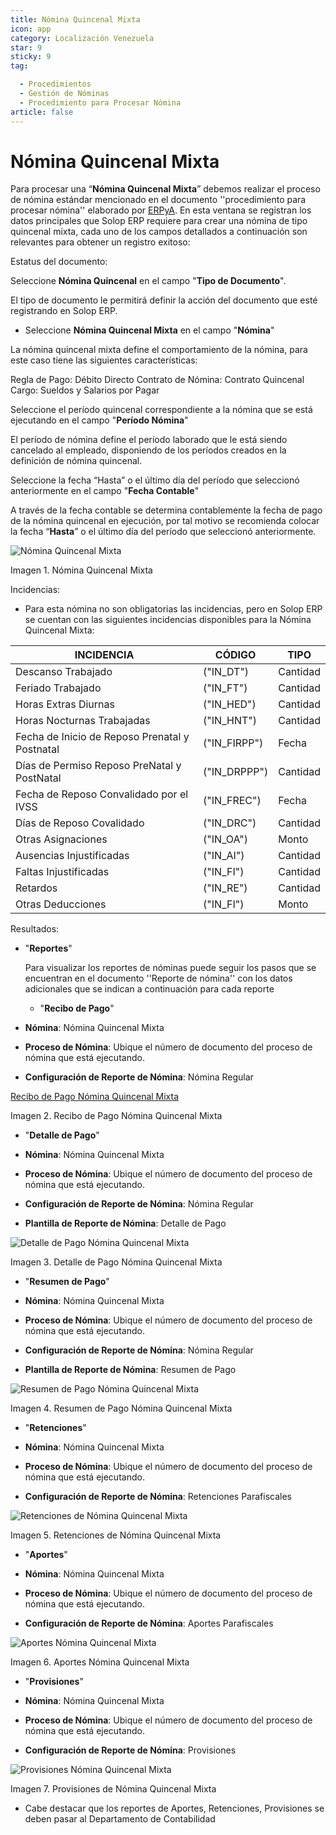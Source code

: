 ```yaml
---
title: Nómina Quincenal Mixta
icon: app
category: Localización Venezuela
star: 9
sticky: 9
tag:

  - Procedimientos
  - Gestión de Nóminas
  - Procedimiento para Procesar Nómina
article: false
---
```


**Nómina Quincenal Mixta**
==========================

Para procesar una “**Nómina Quincenal Mixta**” debemos realizar el proceso de nómina estándar mencionado en el documento ''procedimiento para procesar nómina'' elaborado por [ERPyA](http://erpya.com). En esta ventana se registran los datos principales que Solop ERP requiere para crear una nómina de tipo quincenal mixta, cada uno de los campos detallados a continuación son relevantes para obtener un registro exitoso:

Estatus del documento:

Seleccione **Nómina Quincenal** en el campo "**Tipo de Documento**".

El tipo de documento le permitirá definir la acción del documento que esté registrando en Solop ERP.

- Seleccione **Nómina Quincenal Mixta** en el campo "**Nómina**"

La nómina quincenal mixta define el comportamiento de la nómina, para este caso tiene las siguientes características:

Regla de Pago: Débito Directo
Contrato de Nómina: Contrato Quincenal
Cargo: Sueldos y Salarios por Pagar

Seleccione el período quincenal correspondiente a la nómina que se está ejecutando en el campo "**Período Nómina**"

El período de nómina define el período laborado que le está siendo cancelado al empleado, disponiendo de los períodos creados en la definición de nómina quincenal.

Seleccione la fecha “Hasta” o el último día del período que seleccionó anteriormente en el campo "**Fecha Contable**"

A través de la fecha contable se determina contablemente la fecha de pago de la nómina quincenal en ejecución, por tal motivo se recomienda colocar la fecha “**Hasta**” o el último día del período que seleccionó anteriormente.

![Nómina Quincenal Mixta](/assets/img/docs/lve/procedures/payroll/procedures-to-process-payroll/resources/quincenalmixta.png)

Imagen 1. Nómina Quincenal Mixta

Incidencias:

- Para esta nómina no son obligatorias las incidencias, pero en Solop ERP se cuentan con las siguientes incidencias disponibles para la Nómina Quincenal Mixta:

|                **INCIDENCIA**                          |      **CÓDIGO**      |    **TIPO**    |
|-------------------------------------------------------|-----------------------|----------------|
| Descanso Trabajado                                    |      ("IN_DT")        |    Cantidad    |
| Feriado Trabajado                                     |      ("IN_FT")        |    Cantidad    |
| Horas Extras Diurnas                                  |     ("IN_HED")       |    Cantidad    |
| Horas Nocturnas Trabajadas                            |     ("IN_HNT")       |    Cantidad    |
| Fecha de Inicio de Reposo Prenatal y Postnatal        |    ("IN_FIRPP")      |     Fecha      |
| Días de Permiso Reposo PreNatal y PostNatal           |    ("IN_DRPPP")      |    Cantidad    |
| Fecha de Reposo Convalidado por el IVSS               |     ("IN_FREC")      |     Fecha      |
| Días de Reposo Covalidado                             |     ("IN_DRC")       |    Cantidad    |
| Otras Asignaciones                                    |      ("IN_OA")       |     Monto      |
| Ausencias Injustificadas                              |      ("IN_AI")       |    Cantidad    |
| Faltas Injustificadas                                 |      ("IN_FI")       |    Cantidad    |
| Retardos                                              |      ("IN_RE")       |    Cantidad    |
| Otras Deducciones                                     |      ("IN_FI")       |     Monto      |

Resultados:

- "**Reportes**"

    Para visualizar los reportes de nóminas  puede seguir los pasos que se encuentran en el documento ''Reporte de nómina'' con los datos adicionales que se indican a continuación para cada reporte

  - "**Recibo de Pago**"

- **Nómina**: Nómina Quincenal Mixta

- **Proceso de Nómina**: Ubique el número de documento del proceso de nómina que está ejecutando.

- **Configuración de Reporte de Nómina**: Nómina Regular

[Recibo de Pago Nómina Quincenal Mixta](/assets/img/docs/lve/procedures/payroll/procedures-to-process-payroll/resources/reciboquincenalmixta.png)

Imagen 2. Recibo de Pago Nómina Quincenal Mixta

- "**Detalle de Pago**"

- **Nómina**: Nómina Quincenal Mixta

- **Proceso de Nómina**: Ubique el número de documento del proceso de nómina que está ejecutando.

- **Configuración de Reporte de Nómina**: Nómina Regular

- **Plantilla de Reporte de Nómina**: Detalle de Pago

![Detalle de Pago Nómina Quincenal Mixta](/assets/img/docs/lve/procedures/payroll/procedures-to-process-payroll/resources/detallequincenalmixtaa.png)

Imagen 3. Detalle de Pago Nómina Quincenal Mixta

- "**Resumen de Pago**"

- **Nómina**: Nómina Quincenal Mixta

- **Proceso de Nómina**: Ubique el número de documento del proceso de nómina que está ejecutando.

- **Configuración de Reporte de Nómina**: Nómina Regular

- **Plantilla de Reporte de Nómina**: Resumen de Pago

![Resumen de Pago Nómina Quincenal Mixta](/assets/img/docs/lve/procedures/payroll/procedures-to-process-payroll/resources/resumenquincenalmixta.png)

Imagen 4. Resumen de Pago Nómina Quincenal Mixta

- "**Retenciones**"

- **Nómina**: Nómina Quincenal Mixta

- **Proceso de Nómina**: Ubique el número de documento del proceso de nómina que está ejecutando.

- **Configuración de Reporte de Nómina**: Retenciones Parafiscales

![Retenciones de Nómina Quincenal Mixta](/assets/img/docs/lve/procedures/payroll/procedures-to-process-payroll/resources/retencionesquincenalmixta.png)

Imagen 5. Retenciones de Nómina Quincenal Mixta

- "**Aportes**"

- **Nómina**: Nómina Quincenal Mixta

- **Proceso de Nómina**: Ubique el número de documento del proceso de nómina que está ejecutando.

- **Configuración de Reporte de Nómina**: Aportes Parafiscales

![Aportes Nómina Quincenal Mixta](/assets/img/docs/lve/procedures/payroll/procedures-to-process-payroll/resources/aportesquincenalmixta.png)

Imagen 6. Aportes Nómina Quincenal Mixta

- "**Provisiones**"

- **Nómina**: Nómina Quincenal Mixta

- **Proceso de Nómina**: Ubique el número de documento del proceso de nómina que está ejecutando.

- **Configuración de Reporte de Nómina**: Provisiones

![Provisiones Nómina Quincenal Mixta](/assets/img/docs/lve/procedures/payroll/procedures-to-process-payroll/resources/provisionesquincenalmixta.png)

Imagen 7. Provisiones de Nómina Quincenal Mixta

- Cabe destacar que los reportes de Aportes, Retenciones, Provisiones se deben pasar al Departamento de Contabilidad
